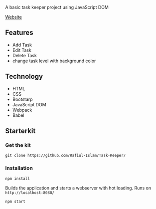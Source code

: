 A basic task keeper project using JavaScript DOM

[Website](https://amazing-stonebraker-5c718e.netlify.app/)

## Features
 - Add Task
 - Edit Task
 - Delete Task
 - change task level with background color
 
## Technology
 - HTML
 - CSS
 - Bootstarp
 - JavaScript DOM
 - Webpack
 - Babel
 
 ## Starterkit
 
 ### Get the kit
```
git clone https://github.com/Rafiul-Islam/Task-Keeper/
```
 
 ### Installation
 ```
 npm install
 ```
 
Builds the application and starts a webserver with hot loading. Runs on `http://localhost:8080/`
 
 ```
 npm start
 ```
 
